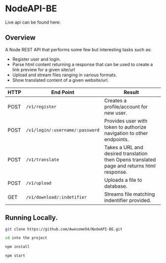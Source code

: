 # NodeAPI-BE
 Live api can be found here: 

## Overview
A Node REST API that performs some few but interesting tasks such as:
- Register user and login.
- Parse html content returning a response that can be used to create a link preview for a given site/url
- Upload and stream files ranging in various formats.
- Show translated content of a given website/url.


HTTP |End Point  | Result
--- | --- | ----------
POST | `/v1/register` | Creates a profile/account for new user.
POST | `/v1/login/:username/:password` | Provides user with token to authorize navigation to other endpoints.
POST | `/v1/translate` | Takes a URL and desired translation then Opens translated page and returns html response.
POST | `/v1/upload` | Uploads a file to database.
GET | `/v1/download/:indetifier` | Streams file matching indentifier provided.


## Running Locally.

```sh
git clone https://github.com/Awesome94/NodeAPI-BE.git 
```
```sh
cd into the project
```

```sh
npm install
```

```sh
npm start
```
